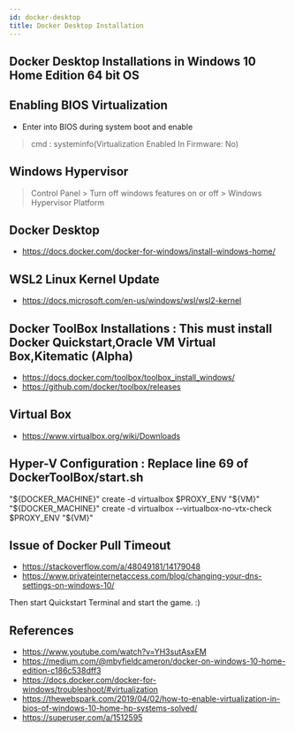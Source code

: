 ```yaml
---
id: docker-desktop
title: Docker Desktop Installation
---
```


## Docker Desktop Installations in Windows 10 Home Edition 64 bit OS

## Enabling BIOS Virtualization
* Enter into BIOS during system boot and enable
> cmd : systeminfo(Virtualization Enabled In Firmware: No)

## Windows Hypervisor
> Control Panel > Turn off windows features on or off > Windows Hypervisor Platform	

## Docker Desktop
* https://docs.docker.com/docker-for-windows/install-windows-home/
				   
## WSL2 Linux Kernel Update
* https://docs.microsoft.com/en-us/windows/wsl/wsl2-kernel

## Docker ToolBox Installations : This must install Docker Quickstart,Oracle VM Virtual Box,Kitematic (Alpha)
* https://docs.docker.com/toolbox/toolbox_install_windows/
* https://github.com/docker/toolbox/releases

## Virtual Box
* https://www.virtualbox.org/wiki/Downloads

## Hyper-V Configuration : Replace line 69 of DockerToolBox/start.sh
"${DOCKER_MACHINE}" create -d virtualbox $PROXY_ENV "${VM}"
"${DOCKER_MACHINE}" create -d virtualbox --virtualbox-no-vtx-check $PROXY_ENV "${VM}"

## Issue of Docker Pull Timeout
* https://stackoverflow.com/a/48049181/14179048
* https://www.privateinternetaccess.com/blog/changing-your-dns-settings-on-windows-10/

Then start Quickstart Terminal and start the game. :)

## References
* https://www.youtube.com/watch?v=YH3sutAsxEM
* https://medium.com/@mbyfieldcameron/docker-on-windows-10-home-edition-c186c538dff3
* https://docs.docker.com/docker-for-windows/troubleshoot/#virtualization
* https://thewebspark.com/2019/04/02/how-to-enable-virtualization-in-bios-of-windows-10-home-hp-systems-solved/
* https://superuser.com/a/1512595